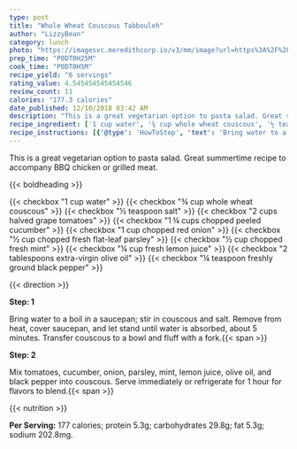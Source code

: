 ```yaml
---
type: post
title: "Whole Wheat Couscous Tabbouleh"
author: "LizzyBean"
category: lunch
photo: "https://imagesvc.meredithcorp.io/v3/mm/image?url=https%3A%2F%2Fimages.media-allrecipes.com%2Fuserphotos%2F4519391.jpg"
prep_time: "P0DT0H25M"
cook_time: "P0DT0H5M"
recipe_yield: "6 servings"
rating_value: 4.545454545454546
review_count: 11
calories: "177.3 calories"
date_published: 12/10/2018 03:42 AM
description: "This is a great vegetarian option to pasta salad. Great summertime recipe to accompany BBQ chicken or grilled meat."
recipe_ingredient: ['1 cup water', '¾ cup whole wheat couscous', '½ teaspoon salt', '2 cups halved grape tomatoes', '1\u2009¾ cups chopped peeled cucumber', '1 cup chopped red onion', '½ cup chopped fresh flat-leaf parsley ', '½ cup chopped fresh mint', '¼ cup fresh lemon juice', '2 tablespoons extra-virgin olive oil', '¼ teaspoon freshly ground black pepper']
recipe_instructions: [{'@type': 'HowToStep', 'text': 'Bring water to a boil in a saucepan; stir in couscous and salt. Remove from heat, cover saucepan, and let stand until water is absorbed, about 5 minutes. Transfer couscous to a bowl and fluff with a fork.\n'}, {'@type': 'HowToStep', 'text': 'Mix tomatoes, cucumber, onion, parsley, mint, lemon juice, olive oil, and black pepper into couscous. Serve immediately or refrigerate for 1 hour for flavors to blend.\n'}]
---
```


This is a great vegetarian option to pasta salad. Great summertime recipe to accompany BBQ chicken or grilled meat. 

{{< boldheading >}}

{{< checkbox "1 cup water" >}}
{{< checkbox "¾ cup whole wheat couscous" >}}
{{< checkbox "½ teaspoon salt" >}}
{{< checkbox "2 cups halved grape tomatoes" >}}
{{< checkbox "1 ¾ cups chopped peeled cucumber" >}}
{{< checkbox "1 cup chopped red onion" >}}
{{< checkbox "½ cup chopped fresh flat-leaf parsley" >}}
{{< checkbox "½ cup chopped fresh mint" >}}
{{< checkbox "¼ cup fresh lemon juice" >}}
{{< checkbox "2 tablespoons extra-virgin olive oil" >}}
{{< checkbox "¼ teaspoon freshly ground black pepper" >}}


{{< direction >}}

**Step: 1**

Bring water to a boil in a saucepan; stir in couscous and salt. Remove from heat, cover saucepan, and let stand until water is absorbed, about 5 minutes. Transfer couscous to a bowl and fluff with a fork.{{< span >}}

**Step: 2**

Mix tomatoes, cucumber, onion, parsley, mint, lemon juice, olive oil, and black pepper into couscous. Serve immediately or refrigerate for 1 hour for flavors to blend.{{< span >}}

{{< nutrition >}}

**Per Serving:** 177 calories; protein 5.3g; carbohydrates 29.8g; fat 5.3g; sodium 202.8mg.
